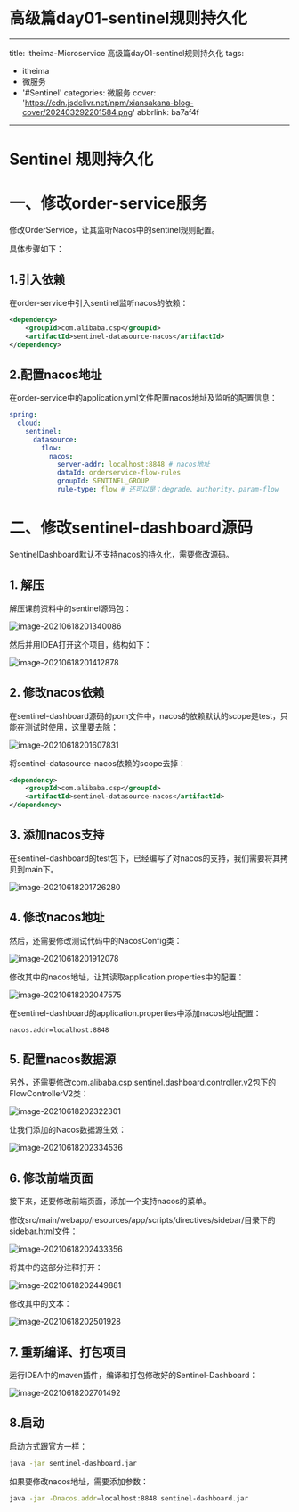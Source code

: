 # 高级篇day01-sentinel规则持久化

---

title: itheima-Microservice 高级篇day01-sentinel规则持久化
tags:

- itheima
- 微服务
- '#Sentinel'
  categories: 微服务
  cover: 'https://cdn.jsdelivr.net/npm/xiansakana-blog-cover/202403292201584.png'
  abbrlink: ba7af4f

---

# Sentinel 规则持久化

# 一、修改order-service服务

修改OrderService，让其监听Nacos中的sentinel规则配置。

具体步骤如下：

## 1.引入依赖

在order-service中引入sentinel监听nacos的依赖：

```xml
<dependency>
    <groupId>com.alibaba.csp</groupId>
    <artifactId>sentinel-datasource-nacos</artifactId>
</dependency>
```

## 2.配置nacos地址

在order-service中的application.yml文件配置nacos地址及监听的配置信息：

```yaml
spring:
  cloud:
    sentinel:
      datasource:
        flow:
          nacos:
            server-addr: localhost:8848 # nacos地址
            dataId: orderservice-flow-rules
            groupId: SENTINEL_GROUP
            rule-type: flow # 还可以是：degrade、authority、param-flow
```

# 二、修改sentinel-dashboard源码

SentinelDashboard默认不支持nacos的持久化，需要修改源码。

## 1. 解压

解压课前资料中的sentinel源码包：

![image-20210618201340086](https://cdn.jsdelivr.net/npm/microservice-springcloud-rabbitmq-docker-redis-es/image-20210618201340086.png)

然后并用IDEA打开这个项目，结构如下：

![image-20210618201412878](https://cdn.jsdelivr.net/npm/microservice-springcloud-rabbitmq-docker-redis-es/image-20210618201412878.png)

## 2. 修改nacos依赖

在sentinel-dashboard源码的pom文件中，nacos的依赖默认的scope是test，只能在测试时使用，这里要去除：

![image-20210618201607831](https://cdn.jsdelivr.net/npm/microservice-springcloud-rabbitmq-docker-redis-es/image-20210618201607831.png)

将sentinel-datasource-nacos依赖的scope去掉：

```xml
<dependency>
    <groupId>com.alibaba.csp</groupId>
    <artifactId>sentinel-datasource-nacos</artifactId>
</dependency>
```

## 3. 添加nacos支持

在sentinel-dashboard的test包下，已经编写了对nacos的支持，我们需要将其拷贝到main下。

![image-20210618201726280](https://cdn.jsdelivr.net/npm/microservice-springcloud-rabbitmq-docker-redis-es/image-20210618201726280.png)

## 4. 修改nacos地址

然后，还需要修改测试代码中的NacosConfig类：

![image-20210618201912078](https://cdn.jsdelivr.net/npm/microservice-springcloud-rabbitmq-docker-redis-es/image-20210618201912078.png)

修改其中的nacos地址，让其读取application.properties中的配置：

![image-20210618202047575](https://cdn.jsdelivr.net/npm/microservice-springcloud-rabbitmq-docker-redis-es/image-20210618202047575.png)

在sentinel-dashboard的application.properties中添加nacos地址配置：

```properties
nacos.addr=localhost:8848
```

## 5. 配置nacos数据源

另外，还需要修改com.alibaba.csp.sentinel.dashboard.controller.v2包下的FlowControllerV2类：

![image-20210618202322301](https://cdn.jsdelivr.net/npm/microservice-springcloud-rabbitmq-docker-redis-es/image-20210618202322301.png)

让我们添加的Nacos数据源生效：

![image-20210618202334536](https://cdn.jsdelivr.net/npm/microservice-springcloud-rabbitmq-docker-redis-es/image-20210618202334536.png)

## 6. 修改前端页面

接下来，还要修改前端页面，添加一个支持nacos的菜单。

修改src/main/webapp/resources/app/scripts/directives/sidebar/目录下的sidebar.html文件：

![image-20210618202433356](https://cdn.jsdelivr.net/npm/microservice-springcloud-rabbitmq-docker-redis-es/image-20210618202433356.png)

将其中的这部分注释打开：

![image-20210618202449881](https://cdn.jsdelivr.net/npm/microservice-springcloud-rabbitmq-docker-redis-es/image-20210618202449881.png)

修改其中的文本：

![image-20210618202501928](https://cdn.jsdelivr.net/npm/microservice-springcloud-rabbitmq-docker-redis-es/image-20210618202501928.png)

## 7. 重新编译、打包项目

运行IDEA中的maven插件，编译和打包修改好的Sentinel-Dashboard：

![image-20210618202701492](https://cdn.jsdelivr.net/npm/microservice-springcloud-rabbitmq-docker-redis-es/image-20210618202701492.png)

## 8.启动

启动方式跟官方一样：

```sh
java -jar sentinel-dashboard.jar
```

如果要修改nacos地址，需要添加参数：

```sh
java -jar -Dnacos.addr=localhost:8848 sentinel-dashboard.jar
```
